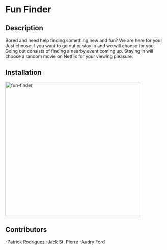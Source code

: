 # Fun Finder
## Description
Bored and need help finding something new and fun? We are here for you! Just choose if you want to go out or stay in and we will choose for you. Going out consists of finding a nearby event coming up. Staying in will choose a random movie on Netflix for your viewing pleasure.
## Installation


<img width="423" alt="fun-finder" src="https://user-images.githubusercontent.com/84256033/128444197-e4e696bd-afe9-4ff7-be41-d4cd82ff2e89.png">

## Contributors
-Patrick Rodriguez 
-Jack St. Pierre
-Audry Ford
